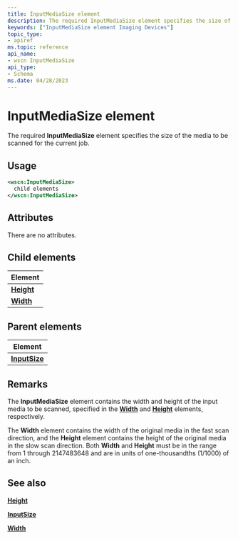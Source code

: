 ```yaml
---
title: InputMediaSize element
description: The required InputMediaSize element specifies the size of the media to be scanned for the current job.
keywords: ["InputMediaSize element Imaging Devices"]
topic_type:
- apiref
ms.topic: reference
api_name:
- wscn InputMediaSize
api_type:
- Schema
ms.date: 04/28/2023
---
```


# InputMediaSize element

The required **InputMediaSize** element specifies the size of the media to be scanned for the current job.

## Usage

```xml
<wscn:InputMediaSize>
  child elements
</wscn:InputMediaSize>
```

## Attributes

There are no attributes.

## Child elements

| Element |
|--|
| [**Height**](height.md) |
| [**Width**](width.md) |

## Parent elements

| Element |
|--|
| [**InputSize**](inputsize.md) |

## Remarks

The **InputMediaSize** element contains the width and height of the input media to be scanned, specified in the [**Width**](width.md) and [**Height**](height.md) elements, respectively.

The **Width** element contains the width of the original media in the fast scan direction, and the **Height** element contains the height of the original media in the slow scan direction. Both **Width** and **Height** must be in the range from 1 through 2147483648 and are in units of one-thousandths (1/1000) of an inch.

## See also

[**Height**](height.md)

[**InputSize**](inputsize.md)

[**Width**](width.md)
